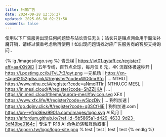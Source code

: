 ```yaml
---
title: 补魔广告
date: 2024-09-28 12:36:27
updated: 2025-06-30 02:21:50
comments: false
---
```


使用以下广告服务出现任何问题皆与站长责任无关；站长只是赚点佣金用于魔法补魔开销，请经过慎重考虑后再使用！如出现问题请找对应广告服务商的客服支持询问..

{% lg /images/logo.svg %}
青云梯 | https://ivt01.qytaff.cc/register?aff=aa4XN9iD | 五年专线，百节点全球，每月仅 8 元，4K 流媒体极速秒开 | https://i.postimg.cc/bJTvL7t3/qyt.png
一元机场 | https://xn--4gq62f52gdss.ink/#/register?code=WO0mrSfp | ...
NTHU | https://www.nthu.cc/#/register?code=aNmoRTlr | NTHU.CC
MESL | https://in.mesl.cloud/#/register?code=ShZZijKA | ... | https://in.mesl.cloud/theme/aurora-mesl/favicon.svg
XFX | https://www.xfx.life/#/register?code=w5ipzDiy | ...
狗狗加速 | https://go.dginv.click/#/register?code=q3SCfHiE | 狗狗加速.com | https://xn--yfrp36ea9901a.com/images/logo.svg
AI风月 | https://aifordum.github.io/?ref_id=5b5865a1-d429-4633-9d23-3df49be0164c | 专注于 R18 AI 角色扮演和互动叙事 | https://aiporn.tw/logo/logo-site.png
% test | test | test | test
{% endlg %}
